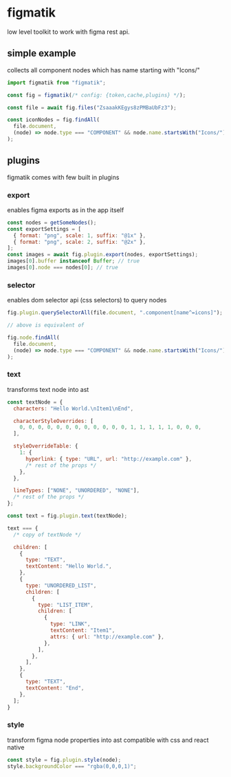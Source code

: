 # figmatik

low level toolkit to work with figma rest api.

## simple example

collects all component nodes which has name starting with "Icons/"

```js
import figmatik from "figmatik";

const fig = figmatik(/* config: {token,cache,plugins} */);

const file = await fig.files("ZsaaakKEgys8zPMBaUbFz3");

const iconNodes = fig.findAll(
  file.document,
  (node) => node.type === "COMPONENT" && node.name.startsWith("Icons/")
);
```

## plugins

figmatik comes with few built in plugins

### export

enables figma exports as in the app itself

```js
const nodes = getSomeNodes();
const exportSettings = [
  { format: "png", scale: 1, suffix: "@1x" },
  { format: "png", scale: 2, suffix: "@2x" },
];
const images = await fig.plugin.export(nodes, exportSettings);
images[0].buffer instanceof Buffer; // true
images[0].node === nodes[0]; // true
```

### selector

enables dom selector api (css selectors) to query nodes

```js
fig.plugin.querySelectorAll(file.document, ".component[name^=icons]");

// above is equivalent of

fig.node.findAll(
  file.document,
  (node) => node.type === "COMPONENT" && node.name.startsWith("Icons/")
);
```

### text

transforms text node into ast

```js
const textNode = {
  characters: "Hello World.\nItem1\nEnd",

  characterStyleOverrides: [
    0, 0, 0, 0, 0, 0, 0, 0, 0, 0, 0, 0, 1, 1, 1, 1, 1, 0, 0, 0,
  ],

  styleOverrideTable: {
    1: {
      hyperlink: { type: "URL", url: "http://example.com" },
      /* rest of the props */
    },
  },

  lineTypes: ["NONE", "UNORDERED", "NONE"],
  /* rest of the props */
};

const text = fig.plugin.text(textNode);

text === {
  /* copy of textNode */

  children: [
    {
      type: "TEXT",
      textContent: "Hello World.",
    },
    {
      type: "UNORDERED_LIST",
      children: [
        {
          type: "LIST_ITEM",
          children: [
            {
              type: "LINK",
              textContent: "Item1",
              attrs: { url: "http://example.com" },
            },
          ],
        },
      ],
    },
    {
      type: "TEXT",
      textContent: "End",
    },
  ];
}
```

### style

transform figma node properties into ast compatible with css and react native

```js
const style = fig.plugin.style(node);
style.backgroundColor === "rgba(0,0,0,1)";
```
